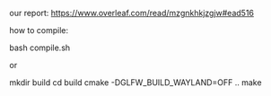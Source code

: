 our report:
https://www.overleaf.com/read/mzgnkhkjzgjw#ead516


how to compile:

bash compile.sh

or

mkdir build
cd build
cmake -DGLFW_BUILD_WAYLAND=OFF ..
make
